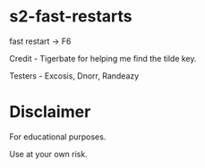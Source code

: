 # s2-fast-restarts

fast restart -> F6

Credit - Tigerbate for helping me find the tilde key.

Testers - Excosis, Dnorr, Randeazy

# Disclaimer
For educational purposes. 

Use at your own risk.
